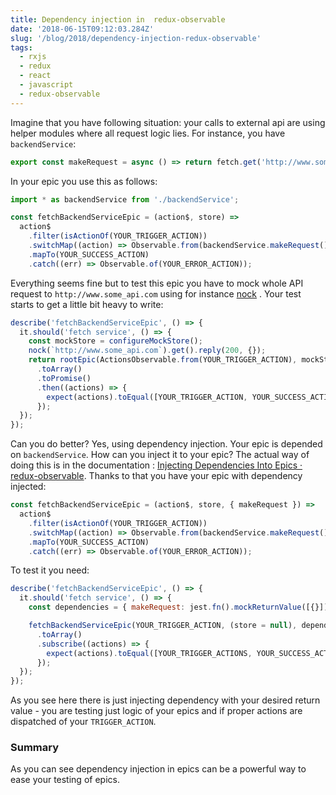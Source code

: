 ```yaml
---
title: Dependency injection in  redux-observable
date: '2018-06-15T09:12:03.284Z'
slug: '/blog/2018/dependency-injection-redux-observable'
tags:
  - rxjs
  - redux
  - react
  - javascript
  - redux-observable
---
```


Imagine that you have following situation: your calls to external api are using helper modules where all request logic lies. For instance, you have
`backendService`:

```js
export const makeRequest = async () => return fetch.get('http://www.some_api.com');
```

In your epic you use this as follows:

```js
import * as backendService from './backendService';

const fetchBackendServiceEpic = (action$, store) =>
  action$
    .filter(isActionOf(YOUR_TRIGGER_ACTION))
    .switchMap((action) => Observable.from(backendService.makeRequest()))
    .mapTo(YOUR_SUCCESS_ACTION)
    .catch((err) => Observable.of(YOUR_ERROR_ACTION));
```

Everything seems fine but to test this epic you have to mock whole API request to `http://www.some_api.com` using for instance [nock](https://www.npmjs.com/package/nock) . Your test starts to get a little bit heavy to write:

```js
describe('fetchBackendServiceEpic', () => {
  it.should('fetch service', () => {
    const mockStore = configureMockStore();
    nock(`http://www.some_api.com`).get().reply(200, {});
    return rootEpic(ActionsObservable.from(YOUR_TRIGGER_ACTION), mockStore)
      .toArray()
      .toPromise()
      .then((actions) => {
        expect(actions).toEqual([YOUR_TRIGGER_ACTION, YOUR_SUCCESS_ACTION]);
      });
  });
});
```

Can you do better?
Yes, using dependency injection. Your epic is depended on `backendService`. How can you inject it to your epic? The actual way of doing this is in the documentation : [Injecting Dependencies Into Epics · redux-observable](https://redux-observable.js.org/docs/recipes/InjectingDependenciesIntoEpics.html). Thanks to that you have your epic with dependency injected:

```js
const fetchBackendServiceEpic = (action$, store, { makeRequest }) =>
  action$
    .filter(isActionOf(YOUR_TRIGGER_ACTION))
    .switchMap((action) => Observable.from(backendService.makeRequest()))
    .mapTo(YOUR_SUCCESS_ACTION)
    .catch((err) => Observable.of(YOUR_ERROR_ACTION));
```

To test it you need:

```js
describe('fetchBackendServiceEpic', () => {
  it.should('fetch service', () => {
    const dependencies = { makeRequest: jest.fn().mockReturnValue([{}]) };

    fetchBackendServiceEpic(YOUR_TRIGGER_ACTION, (store = null), dependencies)
      .toArray()
      .subscribe((actions) => {
        expect(actions).toEqual([YOUR_TRIGGER_ACTIONS, YOUR_SUCCESS_ACTION]);
      });
  });
});
```

As you see here there is just injecting dependency with your desired return value - you are testing just logic of your epics and if proper actions are dispatched of your `TRIGGER_ACTION`.

### Summary

As you can see dependency injection in epics can be a powerful way to ease your testing of epics.

